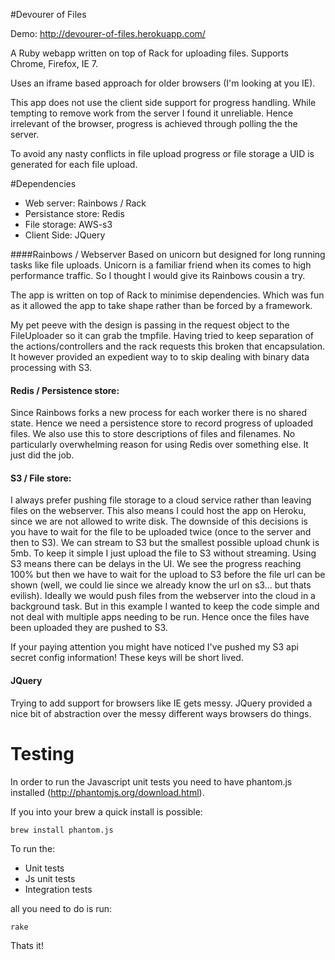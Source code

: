 #Devourer of Files

Demo: http://devourer-of-files.herokuapp.com/

A Ruby webapp written on top of Rack for uploading files. Supports Chrome, Firefox, IE 7.

Uses an iframe based approach for older browsers (I'm looking at you IE).

This app does not use the client side support for progress handling. While tempting to remove work from the server I found it unreliable. 
Hence irrelevant of the browser, progress is achieved through polling the the server.

To avoid any nasty conflicts in file upload progress or file storage a UID is generated for each file upload.

#Dependencies

* Web server: Rainbows / Rack
* Persistance store: Redis
* File storage: AWS-s3
* Client Side: JQuery

####Rainbows / Webserver
Based on unicorn but designed for long running tasks like file uploads. Unicorn is a familiar friend when its comes to high performance traffic. So I thought I would give its Rainbows cousin a try. 

The app is written on top of Rack to minimise dependencies. Which was fun as it allowed the app to take shape rather than be forced by a framework.

My pet peeve with the design is passing in the request object to the FileUploader so it can grab the tmpfile. Having tried to keep separation of the actions/controllers and the rack requests this broken that encapsulation. It however provided an expedient way to to skip dealing with binary data processing with S3.

#### Redis / Persistence store:
Since Rainbows forks a new process for each worker there is no shared state. Hence we need a persistence store to record progress of uploaded files. We also use this to store descriptions of files and filenames. No particularly overwhelming reason for using Redis over something else. It just did the job.
 
#### S3 / File store:
I always prefer pushing file storage to a cloud service rather than leaving files on the webserver. This also means I could host the app on Heroku, since we are not allowed to write disk. The downside of this decisions is you have to wait for the file to be uploaded twice (once to the server and then to S3). We can stream to S3 but the smallest possible upload chunk is 5mb. To keep it simple I just upload the file to S3 without streaming. Using S3 means there can be delays in the UI. We see the progress reaching 100% but then we have to wait for the upload to S3 before the file url can be shown (well, we could lie since we already know the url on s3... but thats evilish). Ideally we would push files from the webserver into the cloud in a background task. But in this example I wanted to keep the code simple and not deal with multiple apps needing to be run. Hence once the files have been uploaded they are pushed to S3.

If your paying attention you might have noticed I've pushed my S3 api secret config information! These keys will be short lived.

#### JQuery
Trying to add support for browsers like IE gets messy. JQuery provided a nice bit of abstraction over the messy different ways browsers do things.

# Testing

In order to run the Javascript unit tests you need to have phantom.js installed (http://phantomjs.org/download.html).

If you into your brew a quick install is possible:
<pre><code>brew install phantom.js</code></pre>

To run the:
* Unit tests
* Js unit tests
* Integration tests

all you need to do is run:

<pre><code>rake</code></pre>

Thats it!